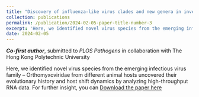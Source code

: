 ```yaml
---
title: "Discovery of influenza-like virus clades and new genera in invertebrates and the evolutionary history of Orthomyxoviridae in metazoans"
collection: publications
permalink: /publication/2024-02-05-paper-title-number-3
excerpt: 'Here, we identified novel virus species from the emerging infectious virus family – Orthomyxoviridae from different animal hosts uncovered their evolutionary history and host shift dynamics by analyzing high-throughput RNA data.[Download the paper here](https://ziweiwuzw.github.io/Personal-Homepage/files/publication/paper1(metazoans_viruses).pdf)'
date: 2024-02-05
---
```

**_Co-first author_**, submitted to _PLOS Pathogens_ in collaboration with The Hong Kong Polytechnic University

Here, we identified novel virus species from the emerging infectious virus family – Orthomyxoviridae from different animal hosts uncovered their evolutionary history and host shift dynamics by analyzing high-throughput RNA data.  For further insight, you can [Download the paper here](https://ziweiwuzw.github.io/Personal-Homepage/files/publication/paper1(metazoans_viruses).pdf)
